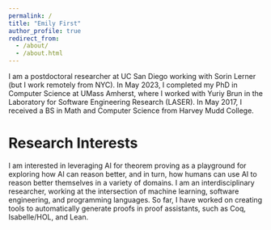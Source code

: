 ```yaml
---
permalink: /
title: "Emily First"
author_profile: true
redirect_from: 
  - /about/
  - /about.html
---
```


I am a postdoctoral researcher at UC San Diego working with Sorin Lerner (but I work remotely from NYC). In May 2023, I completed my PhD in Computer Science at UMass Amherst, where I worked with Yuriy Brun in the Laboratory for Software Engineering Research (LASER). In May 2017, I received a BS in Math and Computer Science from Harvey Mudd College.

Research Interests
======
I am interested in leveraging AI for theorem proving as a playground for exploring how AI can reason better, and in turn, how humans can use AI to reason better themselves in a variety of domains. I am an interdisciplinary researcher, working at the intersection of machine learning, software engineering, and programming languages. So far, I have worked on creating tools to automatically generate proofs in proof assistants, such as Coq, Isabelle/HOL, and Lean.  
